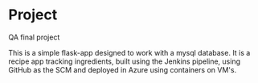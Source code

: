 # Project
QA final project

This is a simple flask-app designed to work with a mysql database.  It is a recipe app tracking ingredients, built using the Jenkins pipeline, using GitHub as the SCM and deployed in Azure using containers on VM's.
